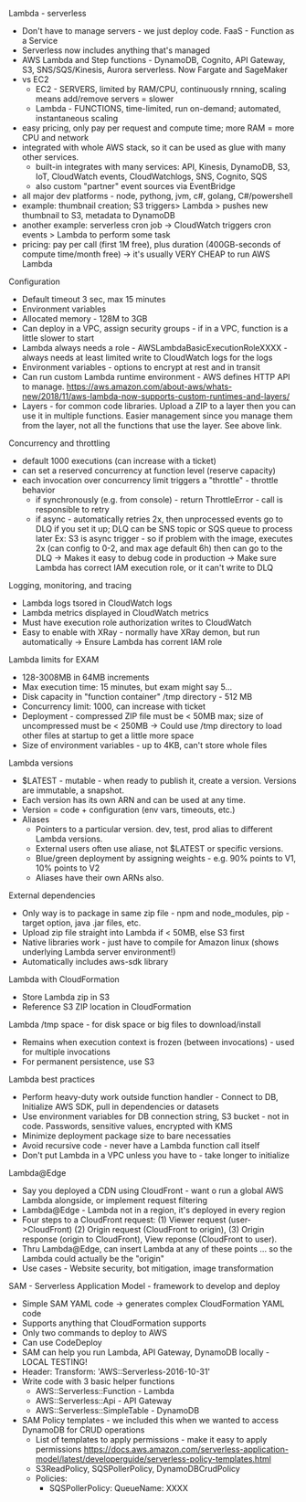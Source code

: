 Lambda - serverless
- Don't have to manage servers - we just deploy code. FaaS - Function as a Service
- Serverless now includes anything that's managed
- AWS Lambda and Step functions - DynamoDB, Cognito, API Gateway, S3, SNS/SQS/Kinesis, Aurora serverless. Now Fargate and SageMaker
- vs EC2 
  - EC2 - SERVERS, limited by RAM/CPU, continuously rnning, scaling means add/remove servers = slower
  - Lambda - FUNCTIONS, time-limited, run on-demand; automated, instantaneous scaling
- easy pricing, only pay per request and compute time; more RAM = more CPU and network
- integrated with whole AWS stack, so it can be used as glue with many other services.
  - built-in integrates with many services: API, Kinesis, DynamoDB, S3, IoT, CloudWatch events, CloudWatchlogs, SNS, Cognito, SQS
  - also custom "partner" event sources via EventBridge
- all major dev platforms - node, pythong, jvm, c#, golang, C#/powershell
- example: thumbnail creation; S3 triggers> Lambda > pushes new thumbnail to S3, metadata to DynamoDB
- another example: serverless cron job -> CloudWatch triggers cron events > Lambda to perform some task
- pricing: pay per call (first 1M free), plus duration (400GB-seconds of compute time/month free)
  -> it's usually VERY CHEAP to run AWS Lambda

Configuration
- Default timeout 3 sec, max 15 minutes
- Environment variables
- Allocated memory - 128M to 3GB
- Can deploy in a VPC, assign security groups - if in a VPC, function is a little slower to start
- Lambda always needs a role - AWSLambdaBasicExecutionRoleXXXX - always needs at least limited write to CloudWatch logs for the logs
- Environment variables - options to encrypt at rest and in transit
- Can run custom Lambda runtime environment - AWS defines HTTP API to manage.
 https://aws.amazon.com/about-aws/whats-new/2018/11/aws-lambda-now-supports-custom-runtimes-and-layers/
- Layers - for common code libraries. Upload a ZIP to a layer then you can use it in multiple functions. Easier management since you manage them from the layer, not all the functions that use the layer. See above link.

Concurrency and throttling
- default 1000 executions (can increase with a ticket)
- can set a reserved concurrency at function level (reserve capacity)
- each invocation over concurrency limit triggers a "throttle" - throttle behavior
  - if synchronously (e.g. from console) - return ThrottleError - call is responsible to retry
  - if async - automatically retries 2x, then unprocessed events go to DLQ if you set it up; DLQ can be SNS topic or SQS queue to process later
  Ex: S3 is async trigger - so if problem with the image, executes 2x (can config to 0-2, and max age default 6h) then can go to the DLQ
  -> Makes it easy to debug code in production
  -> Make sure Lambda has correct IAM execution role, or it can't write to DLQ

Logging, monitoring, and tracing
- Lambda logs tsored in CloudWatch logs
- Lambda metrics displayed in CloudWatch metrics
- Must have execution role authorization writes to CloudWatch
- Easy to enable with XRay - normally have XRay demon, but run automatically
  -> Ensure Lambda has corrent IAM role

Lambda limits for EXAM
- 128-3008MB in 64MB increments
- Max execution time: 15 minutes, but exam might say 5...
- Disk capacity in "function container" /tmp directory - 512 MB
- Concurrency limit: 1000, can increase with ticket
- Deployment - compressed ZIP file must be < 50MB max; size of uncompressed must be < 250MB
  -> Could use /tmp directory to load other files at startup to get a little more space
- Size of environment variables - up to 4KB, can't store whole files

Lambda versions
- $LATEST - mutable - when ready to publish it, create a version. Versions are immutable, a snapshot.
- Each version has its own ARN and can be used at any time.
- Version = code + configuration (env vars, timeouts, etc.)
- Aliases 
  - Pointers to a particular version. dev, test, prod alias to different Lambda versions. 
  - External users often use aliase, not $LATEST or specific versions.
  - Blue/green deployment by assigning weights - e.g. 90% points to V1, 10% points to V2
  - Aliases have their own ARNs also.

External dependencies
- Only way is to package in same zip file - npm and node_modules, pip -target option, java .jar files, etc.
- Upload zip file straight into Lambda if < 50MB, else S3 first
- Native libraries work - just have to compile for Amazon linux (shows underlying Lambda server environment!)
- Automatically includes aws-sdk library

Lambda with CloudFormation
- Store Lambda zip in S3
- Reference S3 ZIP location in CloudFormation

Lambda /tmp space - for disk space or big files to download/install
- Remains when execution context is frozen (between invocations) - used for multiple invocations
- For permanent persistence, use S3

Lambda best practices
- Perform heavy-duty work outside function handler - Connect to DB, Initialize AWS SDK, pull in dependencies or datasets
- Use environment variables for DB connection string, S3 bucket - not in code. Passwords, sensitive values, encrypted with KMS
- Minimize deployment package size to bare necessaties
- Avoid recursive code - never have a Lambda function call itself
- Don't put Lambda in a VPC unless you have to - take longer to initialize

Lambda@Edge
- Say you deployed a CDN using CloudFront - want o run a global AWS Lambda alongside, or implement request filtering
- Lambda@Edge - Lambda not in a region, it's deployed in every region
- Four steps to a CloudFront request: (1) Viewer request (user->CloudFront) (2) Origin request (CloudFront to origin), (3) Origin response (origin to CloudFront), View reponse (CloudFront to user).
- Thru Lambda@Edge, can insert Lambda at any of these points ... so the Lambda could actually be the "origin"
- Use cases - Website security, bot mitigation, image transformation

SAM - Serverless Application Model - framework to develop and deploy
- Simple SAM YAML code -> generates complex CloudFormation YAML code
- Supports anything that CloudFormation supports
- Only two commands to deploy to AWS
- Can use CodeDeploy
- SAM can help you run Lambda, API Gateway, DynamoDB locally - LOCAL TESTING!
- Header: Transform: 'AWS::Serverless-2016-10-31'
- Write code with 3 basic helper functions
  - AWS::Serverless::Function - Lambda
  - AWS::Serverless::Api - API Gateway
  - AWS::Serverless::SimpleTable - DynamoDB
- SAM Policy templates - we included this when we wanted to access DynamoDB for CRUD operations
  - List of templates to apply permissions - make it easy to apply permissions https://docs.aws.amazon.com/serverless-application-model/latest/developerguide/serverless-policy-templates.html
  - S3ReadPolicy, SQSPollerPolicy, DynamoDBCrudPolicy
  - Policies: 
     - SQSPollerPolicy:
		QueueName:
		  XXXX
